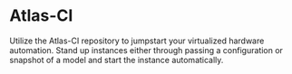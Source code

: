 # Atlas-CI
Utilize the Atlas-CI repository to jumpstart your virtualized hardware automation. Stand up instances either through passing a configuration or snapshot of a model and start the instance automatically.
